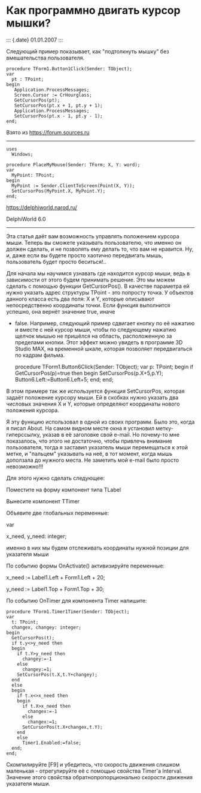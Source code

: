 Как программно двигать курсор мышки?
====================================

::: {.date}
01.01.2007
:::

Следующий пример показывает, как \"подтолкнуть мышку\" без вмешательства
пользователя.

    procedure TForm1.Button1Click(Sender: TObject);
    var
      pt : TPoint;
    begin
       Application.ProcessMessages;
       Screen.Cursor := CrHourglass;
       GetCursorPos(pt);
       SetCursorPos(pt.x + 1, pt.y + 1);
       Application.ProcessMessages;
       SetCursorPos(pt.x - 1, pt.y - 1);
    end;

Взято из <https://forum.sources.ru>

------------------------------------------------------------------------

    uses
      Windows;
     
    procedure PlaceMyMouse(Sender: TForm; X, Y: word);
    var
      MyPoint: TPoint;
    begin
      MyPoint := Sender.ClientToScreen(Point(X, Y));
      SetCursorPos(MyPoint.X, MyPoint.Y);
    end;
     

<https://delphiworld.narod.ru/>

DelphiWorld 6.0

------------------------------------------------------------------------

Эта статья даёт вам возможность управлять положением курсора мыши.
Теперь вы сможете указывать пользователю, что именно он должен сделать,
и не позволять ему делать то, что вам не нравится. Ну, и, даже если вы
будете просто хаотично передвигать мышь, пользователь будет просто
беситься!..

Для начала мы научимся узнавать где находится курсор мыши, ведь в
зависимости от этого будем принимать решение. Это мы можем сделать с
помощью функции GetCursorPos(). В качестве параметра ей нужно указать
адрес структуры TPoint - это попросту точка. У объектов данного класса
есть два поля: X и Y, которые описывают непосредственно координаты
точки. Если функция выполнится успешно, она вернёт значение true, иначе
- false. Например, следующий пример сдвигает кнопку по её нажатию и
вместе с ней курсор мыши, чтобы по следующему нажатию щелчок мышью не
пришёлся на область, расположенную за пределами кнопки. Этот эффект
можно увидеть в программе 3D Studio MAX, на временной шкале, которая
позволяет передвигаться по кадрам фильма.

    procedure TForm1.Button6Click(Sender: TObject);
    var
      p: TPoint;
    begin
      if GetCursorPos(p)=true then
      begin
        SetCursorPos(p.X+5,p.Y);
        Button6.Left:=Button6.Left+5;
      end;
    end;

В этом примере так же используется функция SetCursorPos, которая задаёт
положение курсору мыши. Ей в скобках нужно указать два числовых значения
X и Y, которые определяют координаты нового положения курсора.

Я эту функцию использовал в одной из своих программ. Было это, когда я
писал About. На самом видном месте окна я установил метку-гиперссылку,
указав в её заголовке свой e-mail. Но почему-то мне показалось, что
этого не достаточно, чтобы привлечь внимание пользователя, тогда я
заставил указатель мыши перемещаться к этой метке, и \"пальцем\"
указывать на неё, в тот момент, когда мышь доползала до нужного места.
Не заметить мой e-mail было просто невозможно!!!

Для этого нужно сделать следующее:

Поместите на форму компонент типа TLabel

Вынесите компонент TTimer

Объявите две глобальных переменные:

var

x\_need, y\_need: integer;

именно в них мы будем отслеживать координаты нужной позиции для
указателя мыши

По событию формы OnActivate() активизируйте переменные:

x\_need := Label1.Left + Form1.Left + 20;

y\_need := Label1.Top + Form1.Top + 30;

По событию OnTimer для компонента Timer напишите:

    procedure TForm1.Timer1Timer(Sender: TObject);
    var
      t: TPoint;
      changex, changey: integer;
    begin
      GetCursorPos(t);
      if t.y<>y_need then
      begin
        if t.Y>y_need then
          changey:=-1
        else
          changey:=1;
        SetCursorPos(t.X,t.Y+changey);
      end
      else
      begin
        if t.x<>x_need then
        begin
          if t.X>x_need then
            changex:=-1
          else
            changex:=1;
          SetCursorPos(t.X+changex,t.Y);
        end
        else
          Timer1.Enabled:=false;
      end;
    end;

Скомпилируйте \[F9\] и убедитесь, что скорость движения слишком
маленькая - отрегулируйте её с помощью свойства Timer\'a Interval.
Значение этого свойства обратнопропорционально скорости движения
указателя мыши.
